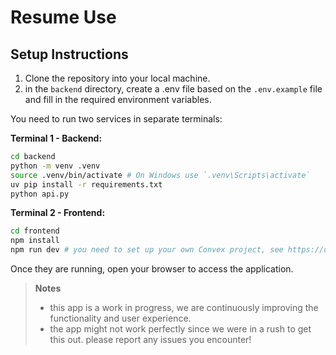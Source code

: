 # Resume Use

## Setup Instructions
1. Clone the repository into your local machine.
2. in the `backend` directory, create a .env file based on the `.env.example` file and fill in the required environment variables.

You need to run two services in separate terminals:

**Terminal 1 - Backend:**
```bash
cd backend
python -m venv .venv
source .venv/bin/activate # On Windows use `.venv\Scripts\activate`
uv pip install -r requirements.txt
python api.py
```

**Terminal 2 - Frontend:**
```bash
cd frontend
npm install
npm run dev # you need to set up your own Convex project, see https://docs.convex.dev/quickstart
```

Once they are running, open your browser to access the application.

> **Notes**
> - this app is a work in progress, we are continuously improving the functionality and user experience.
> - the app might not work perfectly since we were in a rush to get this out. please report any issues you encounter!